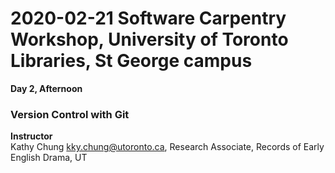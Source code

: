 # 2020-02-21 Software Carpentry Workshop, University of Toronto Libraries, St George campus
**Day 2, Afternoon**

### Version Control with Git 

**Instructor**  
Kathy Chung <kky.chung@utoronto.ca>, Research Associate, Records of Early English Drama, UT  

